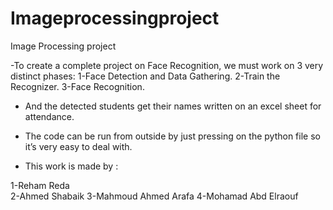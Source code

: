 # Imageprocessingproject
Image Processing project 

-To create a complete project on Face Recognition, we must work on 3 very distinct phases:
1-Face Detection and Data Gathering.
2-Train the Recognizer.
3-Face Recognition. 

- And the detected students get their names written on an excel sheet for attendance. 
- The code can be run from outside by just pressing on the python file so it’s very easy to deal with. 

- This work is made by : 

1-Reham Reda  
2-Ahmed Shabaik 
3-Mahmoud Ahmed Arafa 
4-Mohamad Abd Elraouf
